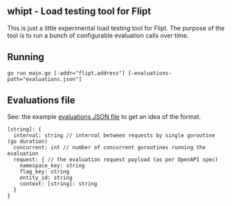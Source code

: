 whipt - Load testing tool for Flipt
-----------------------------------

This is just a little experimental load testing tool for Flipt.
The purpose of the tool is to run a bunch of configurable evaluation calls over time.

## Running

```
go run main.go [-addr="flipt.address"] [-evaluations-path="evaluations.json"]
```

## Evaluations file

See: the example [evaluations JSON file](./evaluations.example.json) to get an idea of the format.

```CUE
[string]: {
  interval: string // interval between requests by single goroutine (go duration)
  concurrent: int // number of concurrent goroutines running the evaluation
  request: { // the evaluation request payload (as per OpenAPI spec)
    namespace_key: string
    flag_key: string
    entity_id: string
    context: [string]: string 
  }
}
```
